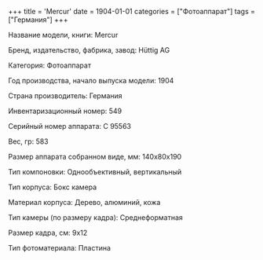 +++
title = 'Mercur'
date = 1904-01-01
categories = ["Фотоаппарат"]
tags = ["Германия"]
+++

Название модели, книги: Mercur

Бренд, издательство, фабрика, завод: Hüttig AG

Категория: Фотоаппарат

Год производства, начало выпуска модели: 1904

Страна производитель: Германия

Инвентаризационный номер: 549

Серийный номер аппарата: С 95563

Вес, гр: 583

Размер аппарата  собранном виде, мм: 140х80х190

Тип компоновки: Однообъективный, вертикальный

Тип корпуса: Бокс камера

Материал корпуса: Дерево, алюминий, кожа

Тип камеры (по размеру кадра): Среднеформатная

Размер кадра, см: 9х12

Тип фотоматериала: Пластина

